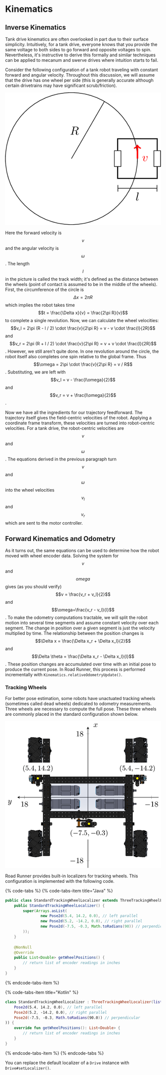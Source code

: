 # Kinematics

## Inverse Kinematics

Tank drive kinematics are often overlooked in part due to their surface simplicity. Intuitively, for a tank drive, everyone knows that you provide the same voltage to both sides to go forward and opposite voltages to spin. Nevertheless, it's instructive to derive this formally and similar techniques can be applied to mecanum and swerve drives where intuition starts to fail.

Consider the following configuration of a tank robot traveling with constant forward and angular velocity. Throughout this discussion, we will assume that the drive has one wheel per side \(this is generally accurate although certain drivetrains may have significant scrub/friction\).

![Constant velocity tank path](../.gitbook/assets/tankcircle.png)

Here the forward velocity is $$v$$ and the angular velocity is $$\omega$$. The length $$l$$ in the picture is called the track width; it's defined as the distance between the wheels \(point of contact is assumed to be in the middle of the wheels\). First, the circumference of the circle is $$\Delta x = 2\pi R$$ which implies the robot takes time $$t = \frac{\Delta x}{v} = \frac{2\pi R}{v}$$ to complete a single revolution. Now, we can calculate the wheel velocities: $$v_l = 2\pi (R - l / 2) \cdot \frac{v}{2\pi R} = v - v \cdot \frac{l}{2R}$$ and $$v_r = 2\pi (R + l / 2) \cdot \frac{v}{2\pi R} = v + v \cdot \frac{l}{2R}$$. However, we still aren't quite done. In one revolution around the circle, the robot itself also completes one spin relative to the global frame. Thus $$\omega = 2\pi \cdot \frac{v}{2\pi R} = v / R$$. Substituting, we are left with $$v_l = v - \frac{l\omega}{2}$$ and $$v_r = v + \frac{l\omega}{2}$$.

Now we have all the ingredients for our trajectory feedforward. The trajectory itself gives the field-centric velocities of the robot. Applying a coordinate frame transform, these velocities are turned into robot-centric velocities. For a tank drive, the robot-centric velocities are $$v$$ and $$\omega$$. The equations derived in the previous paragraph turn $$v$$ and $$\omega$$ into the wheel velocities $$v_l$$ and $$v_r$$ which are sent to the motor controller.

## Forward Kinematics and Odometry

As it turns out, the same equations can be used to determine how the robot moved with wheel encoder data. Solving the system for $$v$$ and $$omega$$ gives (as you should verify) $$v = \frac{v_r + v_l}{2}$$ and $$\omega=\frac{v_r - v_l}{l}$$. To make the odometry computations tractable, we will split the robot motion into several time segments and assume constant velocity over each segment. The change in position over a given segment is just the velocity multiplied by time. The relationship between the position changes is $$\Delta x = \frac{\Delta x_r + \Delta x_l}{2}$$ and $$\Delta \theta = \frac{\Delta x_r - \Delta x_l}{l}$$. These position changes are accumulated over time with an initial pose to produce the current pose. In Road Runner, this process is performed incrementally with `Kinematics.relativeOdometryUpdate()`.

### Tracking Wheels

For better pose estimation, some robots have unactuated tracking wheels (sometimes called dead wheels) dedicated to odometry measurements. Three wheels are necessary to compute the full pose. These three wheels are commonly placed in the standard configuration shown below. 

![Example standard three-wheel odometry configuration from above. Courtesy of FTC Team 7842.](../.gitbook/assets/7842-odo.png)

Road Runner provides built-in localizers for tracking wheels. This configuration is implemented with the following code.

{% code-tabs %}
{% code-tabs-item title="Java" %}
```java
public class StandardTrackingWheelLocalizer extends ThreeTrackingWheelLocalizer {
    public StandardTrackingWheelLocalizer() {
        super(Arrays.asList(
                new Pose2d(5.4, 14.2, 0.0), // left parallel
                new Pose2d(5.2, -14.2, 0.0), // right parallel
                new Pose2d(-7.5, -0.3, Math.toRadians(90)) // perpendicular
        ));
    }

    @NonNull
    @Override
    public List<Double> getWheelPositions() {
        // return list of encoder readings in inches
    }
}
```
{% endcode-tabs-item %}

{% code-tabs-item title="Kotlin" %}
```kotlin
class StandardTrackingWheelLocalizer : ThreeTrackingWheelLocalizer(listOf(
    Pose2d(5.4, 14.2, 0.0), // left parallel
    Pose2d(5.2, -14.2, 0.0), // right parallel
    Pose2d(-7.5, -0.3, Math.toRadians(90.0)) // perpendicular
)) {
    override fun getWheelPositions(): List<Double> {
        // return list of encoder readings in inches
    }
}
```
{% endcode-tabs-item %}
{% endcode-tabs %}

You can replace the default localizer of a `Drive` instance with `Drive#setLocalizer()`.
